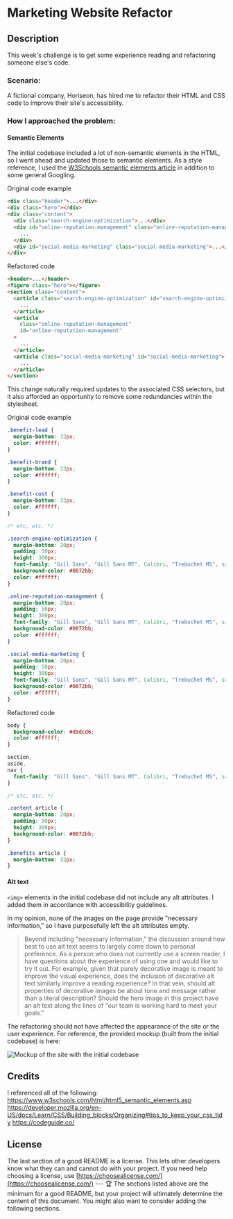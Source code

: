 # Marketing Website Refactor

## Description

This week's challenge is to get some experience reading and refactoring someone else's code.

### Scenario:

A fictional company, Horiseon, has hired me to refactor their HTML and CSS code to improve their site's accessibility.

### How I approached the problem:

#### Semantic Elements

The initial codebase included a lot of non-semantic elements in the HTML, so I went ahead and updated those to semantic elements. As a style reference, I used the [W3Schools semantic elements article](https://www.w3schools.com/html/html5_semantic_elements.asp) in addition to some general Googling.

Original code example

```html
<div class="header">...</div>
<div class="hero"></div>
<div class="content">
  <div class="search-engine-optimization">...</div>
  <div id="online-reputation-management" class="online-reputation-management">
    ...
  </div>
  <div id="social-media-marketing" class="social-media-marketing">...</div>
</div>
```

Refactored code

```html
<header>...</header>
<figure class="hero"></figure>
<section class="content">
  <article class="search-engine-optimization" id="search-engine-optimization">
    ...
  </article>
  <article
    class="online-reputation-management"
    id="online-reputation-management"
  >
    ...
  </article>
  <article class="social-media-marketing" id="social-media-marketing">
    ...
  </article>
</section>
```

This change naturally required updates to the associated CSS selectors, but it also afforded an opportunity to remove some redundancies within the stylesheet.

Original code example

```css
.benefit-lead {
  margin-bottom: 32px;
  color: #ffffff;
}

.benefit-brand {
  margin-bottom: 32px;
  color: #ffffff;
}

.benefit-cost {
  margin-bottom: 32px;
  color: #ffffff;
}

/* etc, etc. */

.search-engine-optimization {
  margin-bottom: 20px;
  padding: 50px;
  height: 300px;
  font-family: "Gill Sans", "Gill Sans MT", Calibri, "Trebuchet MS", sans-serif;
  background-color: #0072bb;
  color: #ffffff;
}

.online-reputation-management {
  margin-bottom: 20px;
  padding: 50px;
  height: 300px;
  font-family: "Gill Sans", "Gill Sans MT", Calibri, "Trebuchet MS", sans-serif;
  background-color: #0072bb;
  color: #ffffff;
}

.social-media-marketing {
  margin-bottom: 20px;
  padding: 50px;
  height: 300px;
  font-family: "Gill Sans", "Gill Sans MT", Calibri, "Trebuchet MS", sans-serif;
  background-color: #0072bb;
  color: #ffffff;
}
```

Refactored code

```css
body {
  background-color: #d9dcd6;
  color: #ffffff;
}

section,
aside,
nav {
  font-family: "Gill Sans", "Gill Sans MT", Calibri, "Trebuchet MS", sans-serif;
}

/* etc, etc. */

.content article {
  margin-bottom: 20px;
  padding: 50px;
  height: 300px;
  background-color: #0072bb;
}

.benefits article {
  margin-bottom: 32px;
}
```

#### Alt text

`<img>` elements in the initial codebase did not include any alt attributes. I added them in accordance with accessibility guidelines.

In my opinion, none of the images on the page provide "necessary information," so I have purposefully left the alt attributes empty.

> Beyond including "necessary information," the discussion around how best to use alt text seems to largely come down to personal preference. As a person who does not currently use a screen reader, I have questions about the experience of using one and would like to try it out. For example, given that purely decorative image is meant to improve the visual experience, does the inclusion of decorative alt text similarly improve a reading experience? In that vein, should alt properties of decorative images be about tone and message rather than a literal description? Should the hero image in this project have an alt text along the lines of "our team is working hard to meet your goals."

The refactoring should not have affected the appearance of the site or the user experience. For reference, the provided mockup (built from the initial codebase) is here:

![Mockup of the site with the initial codebase](https://ucb.bootcampcontent.com/UCB-Coding-Bootcamp/UCB-VIRT-FSF-FT-03-2023-U-LOLC/-/raw/main/course-content/01-html-git-css/challenge/Assets/01-html-css-git-homework-demo.png "Horiseon Site Mockup")

## Credits

I referenced all of the following:
https://www.w3schools.com/html/html5_semantic_elements.asp
https://developer.mozilla.org/en-US/docs/Learn/CSS/Building_blocks/Organizing#tips_to_keep_your_css_tidy
https://codeguide.co/

## License

The last section of a good README is a license.
This lets other developers know what they can and cannot do with your project.
If you need help choosing a license, use
[https://choosealicense.com/](https://choosealicense.com/) --- 🏆 The sections
listed above are the minimum for a good README, but your project will ultimately
determine the content of this document. You might also want to consider adding
the following sections.
